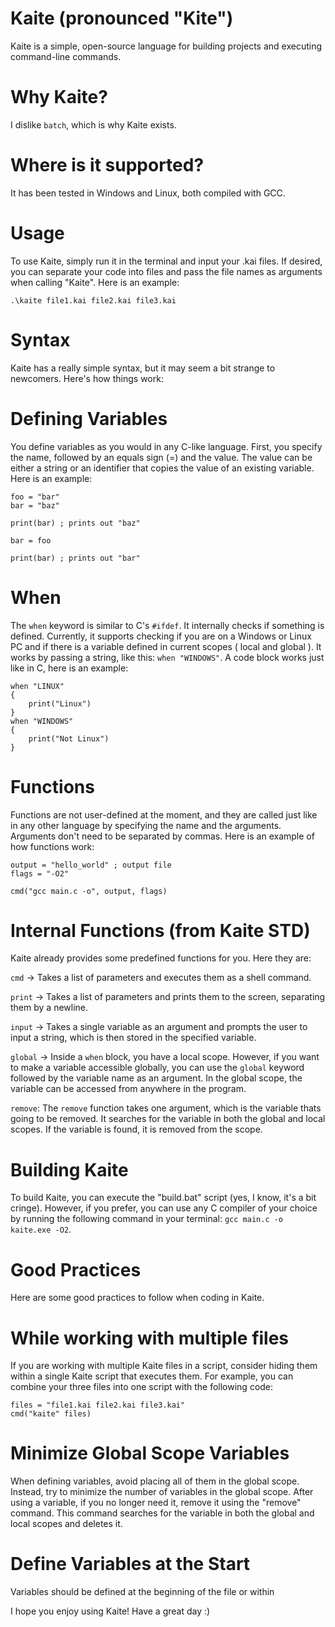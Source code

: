 # Kaite (pronounced "Kite")
Kaite is a simple, open-source language for building projects and executing command-line commands.

# Why Kaite?
I dislike `batch`, which is why Kaite exists.

# Where is it supported?
It has been tested in Windows and Linux, both compiled with GCC.

# Usage
To use Kaite, simply run it in the terminal and input your .kai files. If desired, you can separate your code into files and pass the file names as arguments when calling "Kaite". Here is an example:
```
.\kaite file1.kai file2.kai file3.kai
```

# Syntax
Kaite has a really simple syntax, but it may seem a bit strange to newcomers. Here's how things work:

# Defining Variables
You define variables as you would in any C-like language. First, you specify the name, followed by an equals sign (=) and the value. The value can be either a string or an identifier that copies the value of an existing variable. Here is an example:

```
foo = "bar"
bar = "baz"

print(bar) ; prints out "baz"

bar = foo

print(bar) ; prints out "bar"
```

# When
The `when` keyword is similar to C's `#ifdef`. It internally checks if something is defined. Currently, it supports checking if you are on a Windows or Linux PC and if there is a variable defined in current scopes ( local and global ).
It works by passing a string, like this: `when "WINDOWS"`. A code block works just like in C, here is an example:
```
when "LINUX"
{
    print("Linux")
}
when "WINDOWS"
{
    print("Not Linux")
}
```

# Functions
Functions are not user-defined at the moment, and they are called just like in any other language by specifying the name and the arguments. Arguments don't need to be separated by commas. Here is an example of how functions work:
```
output = "hello_world" ; output file
flags = "-O2"

cmd("gcc main.c -o", output, flags)
```

# Internal Functions (from Kaite STD)
Kaite already provides some predefined functions for you. Here they are:

`cmd` -> Takes a list of parameters and executes them as a shell command.

`print` -> Takes a list of parameters and prints them to the screen, separating them by a newline.

`input` -> Takes a single variable as an argument and prompts the user to input a string, which is then stored in the specified variable.

`global` -> Inside a `when` block, you have a local scope. However, if you want to make a variable accessible globally, you can use the `global` keyword followed by the variable name as an argument. In the global scope, the variable can be accessed from anywhere in the program.

`remove`: The `remove` function takes one argument, which is the variable thats going to be removed. It searches for the variable in both the global and local scopes. If the variable is found, it is removed from the scope.

# Building Kaite
To build Kaite, you can execute the "build.bat" script (yes, I know, it's a bit cringe). However, if you prefer, you can use any C compiler of your choice by running the following command in your terminal: `gcc main.c -o kaite.exe -O2`. 

# Good Practices
Here are some good practices to follow when coding in Kaite.
# While working with multiple files
If you are working with multiple Kaite files in a script, consider hiding them within a single Kaite script that executes them. For example, you can combine your three files into one script with the following code:
```
files = "file1.kai file2.kai file3.kai"
cmd("kaite" files)
```

# Minimize Global Scope Variables
When defining variables, avoid placing all of them in the global scope. Instead, try to minimize the number of variables in the global scope. After using a variable, if you no longer need it, remove it using the "remove" command. This command searches for the variable in both the global and local scopes and deletes it.

# Define Variables at the Start
Variables should be defined at the beginning of the file or within

I hope you enjoy using Kaite! Have a great day :)